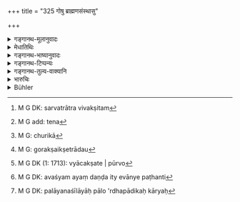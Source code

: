 +++
title = "325 गोषु ब्राह्मणसंस्थासु"

+++

<details><summary>गङ्गानथ-मूलानुवादः</summary>

For stealing cows belonging to a Brāhmaṇa, and for piercing them with the goad, and for stealing animals, the thief should be immediately made half-footed.—(325)
</details>

<details><summary>मेधातिथिः</summary>

**ब्राह्मणसंस्था** ब्राह्मणाश्रिता ब्राह्मणस्वामिकाः । तासां **हरणे** । षष्ठ्यर्थे सप्तमी । **पशूनां** चाजैडकादीनाम् । बहुवचनं सर्वत्राविवक्षितम्[^७९] । **सद्यस्** तत्क्षणाद् अविचार्य । पादस्यार्धम् अर्धपादम्, तद् अस्यास्तीत्य् **अर्धपादिकः** । तच् च संभवति यदि पादार्धं[^८०] तेन छिद्यते । तेनार्धपादछेदनं कर्तव्यम् इति वाक्यार्थः । **खरिका**[^८१] यया गोरथक्षेत्रादौ[^८२] वाह्यते बलीवर्दः । **भेदने** वाह्यमानायाः प्रतोदेन पीडोत्पादने । 


[^८२]:
     M G: gorakṣaikṣetrādau


[^८१]:
     M G: churikā


[^८०]:
     M G add: tena


[^७९]:
     M G DK: sarvatrātra vivakṣitam

- "भेदनं" वाहानाम् उपलक्षणार्थं व्याचक्षते <u>पूर्वे</u> । अवश्यं[^८३] वाहयन् दुःखयति । प्रतोदेन वाहने एवायं दण्ड इत्य् <u>अन्ये</u> पठन्ति[^८४] । 


[^८४]:
     M G DK: avaśyam ayaṃ daṇḍa ity evānye paṭhanti


[^८३]:
     M G DK (1: 1713): vyācakṣate | pūrvo

- <u>अन्ये</u> तु पादस्य पश्चाद् भागं चतुर्थं खरिकाम् आहुः । खरिकेति या प्रसिद्धा पलायनशीला यां पालो ऽन्य् वा भिन्दन्न् अर्धपादिकः कार्यः[^८५] । 


[^८५]:
     M G DK: palāyanaśīlāyāḥ pālo 'rdhapādikaḥ kāryaḥ

- <u>अन्ये</u> त्व् अधिकरणसप्तमीं मत्वा गोसंस्थदध्यादीन्य् अध्याहरन्ति । 

<u>तद् अयुक्तम्</u> । श्रुतपदसंबन्धसंभवे कृतो ऽध्याहारः ॥ ८.३२५ ॥
</details>

<details><summary>गङ्गानथ-भाष्यानुवादः</summary>

‘*Belonging to Brāhmaṇas*,’— kept by Brāhmaṇas, owned by Brāhmaṇas;—for stealing such cows;—the Locative ending in ‘*goṣu*’ has the sense of the Genitive.

‘*Animals*’—goats, sheep and so forth. No significance is meant to be attached to the plural number in the words here used.

‘*Immediately*,’—at the very moment; without hesitation.

‘*Ardhapādikaḥ*,’ ‘half-footed’;—‘*ardhapāda*’ means *half of the foot*; and he who has only half of his foot-left is called ‘half-footed’; and one becomes so only if half of his foot is cut off. Hence what the sentence means is ‘that half of the thief’s foot should he cut off.’

‘*Kharikā*,’ ‘goad,’ is that by which oxen are driven in chariots or fields.—‘*Piercing*,’—causing pain by driving with the goad. The term ‘*piercing*’ has been explained by the older writers as standing for
*driving*; and certainly the man causes pain to the animal by *driving*
it. Others hold that the punishment laid down is to be inflicted only when the *driving it* done *with the goad*.

Others explain the term ‘*Kharikā*’ as meaning the *hind quarters of* the animal. (And what would be punished, ac cording to this interpretation, would he *the piercing of the hind* *quarters of cows*.)

If however ‘*Kharikā*’ is taken as standing for the cow that has the evil habit of running away,—then the keeper or someone else who pierces such the cow, should be made ‘half-footed.’

Others interpret the Locative in ‘*goṣu*’ literally, and explain the words as referring to the theft of cows and other products of the milk of cows, by supplying additional words.

But this cannot he right. For so long as sense can be made out of the words as they stand, why should any additional words be supplied?—(325)
</details>

<details><summary>गङ्गानथ-टिप्पन्यः</summary>

‘*Kharikāyāśca bhedane*’—Medhātithi is misrepresented by Buhler.
Medhātithi’s reading is ‘*khārikāyāḥ*’ and the ‘*kharikā*’ he explains
as ‘*yayā gorakṣaiḥ kṣetrādau vāhyate balīvardaḥ*’, ‘that whereby the ox
is driven by the ox-keeper in the fields and other places’; so
apparently the *driving goad* is meant. Buhler has relied upon the
reading of Ms. 8, which reads the sentence as ‘*sthurikā yo
gorathakṣetrādiṣu vāhyate balīvardaḥ*’; this reading involves the
discrepancy of the feminine noun ‘*sthurikā*’ being taken as the ox;
which discrepancy need not be accepted in the face of the better reading
in the printed text (of Mandlik); ‘*bhedane*’ thus means ‘piercing’
(with the goad)—Kullūka and Rāghavānanda, reading ‘*churikā* and
‘*sthurikā*’ explain it as ‘the barren cow’ and ‘*bhedane*’ as piercing
of the nose;—Nārāyaṇa explains it as *the load of* *the ox*, and
‘*bhedane*’ as ‘cutting open and stealing’;—Nandana explains the word as
a particular spot on the back of the ox.

This verse is quoted in *Vivādaratnākara* (p. 319), which adds the
following notes:—‘*Sphurikā*’ (which is its reading for ‘*kharikā*’) is
the *barren cow*,—‘*bhedana*’ is ‘the piercing of the nose for purposes
of driving—‘*paśūnām*’, the animals meant here are all smaller animals
except the sheep, the cat and the mongoose;—and in *Vivādacintāmaṇi* (p.
135), which says that ‘*tūlikā*’ means ‘the nostrils’, and *bhedana*’
means ‘boring.’
</details>

<details><summary>गङ्गानथ-तुल्य-वाक्यानि</summary>

**(verses 8.324-325)  
**

See Comparative notes for [Verse
8.324].
</details>

<details><summary>भारुचिः</summary>

पूर्वश्लोके तु महापशुग्रहणेन यद् गोर् अग्रहणं ततो ऽस्य विशेषार्थ आरम्भः । अथ पुनर् अनुगृहीते ऽतो ऽपूर्वार्थः । गावश् च ब्राह्मणे संस्था यज्ञकर्मशेषा आरम्भसामर्थ्याद् अस्य विज्ञायन्ते । एवं च सति यागशीलाद् ब्राह्मणाद् गाम् अपहरतः तदपहर्तुर् अर्धपादनं **सद्य** ऽनवेक्ष्य कालकार्यादीन् दण्डविकल्पहेतून् पूर्वश्लोकोतान् अस्य स्याद् इति । अन्यथा "महापशूनां हरणे" इत्य् अनेनैव सिद्धत्वाद् "गोषु ब्राह्मणसंस्थासु" इत्य् एतद् अनारम्भसमं प्रसज्येत । कालाद्यनपक्षायां सत्याम् आरब्धव्यम् इदम् । अतो विशेषार्थ एवम् अस्यारम्भो, न पुनरुक्तत्वादियुक्त इति । अथ तु यथा व्याख्यातः पूर्वश्लोकोपेक्ष्य राजतन्त्रविषय एव । अतो ऽस्यापूर्वकल्पनायाम् अयम् अदोष एव । **स्थूरिकायाश् च भेदन** एष एव दण्डः स्याद् आत्मीयाया अपि कृत् एतत् आरम्भसामर्थात् । स्थूरिका वन्ध्या गौर् देशान्तरे ऽभिधीयते । तां च लाङ्गलादिषु वाहयन्तो ऽवश्यं प्रतोदेन भिनन्ति । एवं च सति तद्भेदनं वाहोपलक्षणं तस्या विज्ञेयम् । यः पुनर् एतद् अन्यथा पठति **स्थूरिकायाश् च वाहन** इति, तस्य साक्षाद् अभिधानात् अनुमानगतिर् नास्ति । अन्यस् त्व् आह, पार्ष्ण्याश् चतुरङ्गुलाद् ऊर्ध्वः प्रदेशः **स्थूरिका**, तद्भेदने छेदने वा निदर्शनार्थत्वाद् भेदनग्रहणस्यैष एव दण्डः स्यात् । **पशूनां हरणे** चैव यथोक्तो दण्डः । अयं च्(ह्?)आगोपश्वर्थ आरम्भः । ब्राह्मणपशूनाम् एव यज्ञीयानां छागप्रभृतीनाम् अपहरणे बहूनां च । अन्यस् त्व् आह- अकर्मिणो ब्राह्मणस्य गवाम् एव बह्वीनाम्, अर्थाच् च क्षत्रियवैश्ययोः कर्मशीलयोः । कर्मशेषगवाम् उपसंग्रहणार्थम् इदं पुनः पशुग्रहणम् । ये पुनर् व्याख्यायन्ति "गोषु ब्राह्मणसंस्थासु" यद् दधि क्षीरं वा तदपहरणदण्डः, तत् प्रकरणाभावाद् [असंगतम् ॥ ८.३२४ ॥
</details>

<details><summary>Bühler</summary>

325	For (stealing) cows belonging to Brahmanas, piercing (the nostrils of) a barren cow, and for stealing (other) cattle (belonging to Brahmanas, the offender) shall forthwith lose half his feet.
</details>
